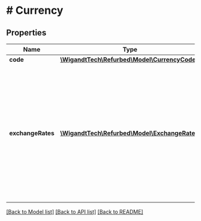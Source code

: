 # # Currency

## Properties

Name | Type | Description | Notes
------------ | ------------- | ------------- | -------------
**code** | [**\WigandtTech\Refurbed\Model\CurrencyCode**](CurrencyCode.md) |  | [optional]
**exchangeRates** | [**\WigandtTech\Refurbed\Model\ExchangeRate[]**](ExchangeRate.md) | Lists the current exchange rates to all other currencies.  This is a snapshot in time and there is no guarantee that new orders will be using the exchange rates returned. | [optional]

[[Back to Model list]](../../README.md#models) [[Back to API list]](../../README.md#endpoints) [[Back to README]](../../README.md)
